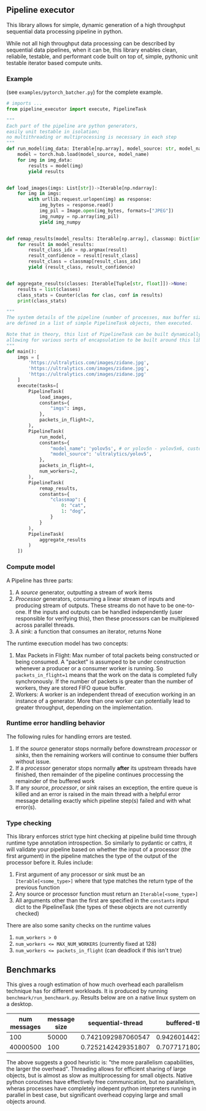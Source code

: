## Pipeline executor

This library allows for simple, dynamic generation of a high throughput sequential data processing pipeline in python.

While not all high throughput data processing can be described by sequential data pipelines, when it can be, this library enables clean, reliabile, testable, and performant code built on top of, simple, pythonic unit testable iterator based compute units.

### Example

(see `examples/pytorch_batcher.py`) for the complete example.

```python
# imports ...
from pipeline_executor import execute, PipelineTask

"""
Each part of the pipeline are python generators,
easily unit testable in isolation;
no multithreading or multiprocessing is necessary in each step
"""
def run_model(img_data: Iterable[np.array], model_source: str, model_name: str)->Iterable[np.ndarray]:
    model = torch.hub.load(model_source, model_name)
    for img in img_data:
        results = model(img)
        yield results


def load_images(imgs: List[str])->Iterable[np.ndarray]:
    for img in imgs:
        with urllib.request.urlopen(img) as response:
            img_bytes = response.read()
            img_pil = Image.open(img_bytes, formats=["JPEG"])
            img_numpy = np.array(img_pil)
            yield img_numpy


def remap_results(model_results: Iterable[np.array], classmap: Dict[int, str])->Iterable[Tuple[str, float]]:
    for result in model_results:
        result_class_idx = np.argmax(result)
        result_confidence = result[result_class]
        result_class = classmap[result_class_idx]
        yield (result_class, result_confidence)


def aggregate_results(classes: Iterable[Tuple[str, float]])->None:
    results = list(classes)
    class_stats = Counter(clas for clas, conf in results)
    print(class_stats)

"""
The system details of the pipeline (number of processes, max buffer size, etc)
are defined in a list of simple PipelineTask objects, then executed.

Note that in theory, this list of PipelineTask can be built dynamically,
allowing for various sorts of encapsulation to be built around this library.
"""
def main():
    imgs = [
        'https://ultralytics.com/images/zidane.jpg',
        'https://ultralytics.com/images/zidane.jpg',
        'https://ultralytics.com/images/zidane.jpg'
    ]
    execute(tasks=[
        PipelineTask(
            load_images,
            constants={
                "imgs": imgs,
            },
            packets_in_flight=2,
        ),
        PipelineTask(
            run_model,
            constants={
                "model_name": 'yolov5s', # or yolov5n - yolov5x6, custom
                "model_source": 'ultralytics/yolov5',
            },
            packets_in_flight=4,
            num_workers=2,
        ),
        PipelineTask(
            remap_results,
            constants={
                "classmap": {
                    0: "cat",
                    1: "dog",
                }
            }
        ),
        PipelineTask(
            aggregate_results
        )
    ])


```

### Compute model

A Pipeline has three parts:

1. A *source* generator, outputting a stream of work items
2. *Processor* generators, consuming a linear stream of inputs and producing stream of outputs. These streams do not have to be one-to-one. If the inputs and outputs can be handled independently (user responsible for verifying this), then these processors can be multiplexed across parallel threads.
3. A *sink*: a function that consumes an iterator, returns None

The runtime execution model has two concepts:

1. Max Packets in Flight: Max number of total packets being constructed or being consumed. A "packet" is assumped to be under construction whenever a producer or a consumer worker is running. So `packets_in_flight=1` means that the work on the data is completed fully synchronously. If the number of packets is greater than the number of workers, they are stored FIFO queue buffer.
1. Workers: A worker is an independent thread of execution working in an instance of a generator. More than one worker can potentially lead to greater throughput, depending on the implementation.

### Runtime error handling behavior

The following rules for handling errors are tested.

1. If the *source* generator stops normally before downstream *processor* or *sinks*, then the remaining workers will continue to consume thier buffers without issue.
1. If a *processor* generator stops normally **after** its upstream threads have finished, then remainder of the pipeline continues proccessing the remainder of the buffered work
1. If any *source*, *processor*, or *sink* raises an exception, the entire queue is killed and an error is raised in the main thread with a helpful error message detailing exactly which pipeline step(s) failed and with what error(s).

### Type checking

This library enforces strict type hint checking at pipeline build time through runtime type annotation introspection. So similarly to pydantic or cattrs, it will validate your pipeline based on whether the input of a processor (the first argument) in the pipeline matches the type of the output of the processor before it. Rules include:

1. First argument of any processor or sink must be an `Iterable[<some_type>]` where that type matches the return type of the previous function
1. Any source or processor function must return an `Iterable[<some_type>]`
1. All arguments other than the first are specified in the `constants` input dict to the PipelineTask (the types of these objects are not currently checked)

There are also some sanity checks on the runtime values

1. `num_workers > 0`
1. `num_workers <= MAX_NUM_WORKERS` (currently fixed at 128)
1. `num_workers <= packets_in_flight` (can deadlock if this isn't true)


## Benchmarks

This gives a rough estimation of how much overhead each parallelism technique has for different workloads. 
It is produced by running `benchmark/run_benchmark.py`. Results below are on a native linux system on a desktop.

num messages|message size|sequential-thread|buffered-thread|parallel-thread|sequential-process-fork|buffered-process-fork|parallel-process-fork|sequential-process-spawn|buffered-process-spawn|parallel-process-spawn|sequential-coroutine|buffered-coroutine|parallel-coroutine
---|---|---|---|---|---|---|---|---|---|---|---|---|---
100|50000|0.7421092987060547|0.9426014423370361|1.2167184352874756|1.3306736946105957|0.9456183910369873|0.9424421787261963|1.4792447090148926|1.0399765968322754|1.178037166595459|0.006626605987548828|**0.0065424442291259766**|0.006624460220336914
40000500|100|0.7252142429351807|0.7077171802520752|0.7210838794708252|1.621253490447998|1.7208893299102783|2.283454656600952|1.7601733207702637|1.8722140789031982|2.427269697189331|0.6818287372589111|**0.6789970397949219**|0.6875081062316895

The above suggests a good heuristic is: "the more parallelism capabilities, the larger the overhead". Threading allows for efficient sharing of large objects, but is almost as slow as multiprocessing for small objects. Native python coroutines have effectively free communication, but no parallelism, wheras processes have completely indepent python interpreters running in parallel in best case, but significant overhead copying large and small objects around.
